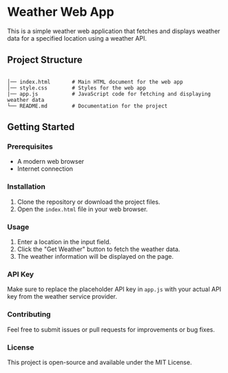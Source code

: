 # Weather Web App

This is a simple weather web application that fetches and displays weather data for a specified location using a weather API.

## Project Structure

```

│── index.html       # Main HTML document for the web app
│── style.css        # Styles for the web app
|── app.js           # JavaScript code for fetching and displaying weather data
└── README.md        # Documentation for the project
```

## Getting Started

### Prerequisites

- A modern web browser
- Internet connection

### Installation

1. Clone the repository or download the project files.
2. Open the `index.html` file in your web browser.

### Usage

1. Enter a location in the input field.
2. Click the "Get Weather" button to fetch the weather data.
3. The weather information will be displayed on the page.

### API Key

Make sure to replace the placeholder API key in `app.js` with your actual API key from the weather service provider.

### Contributing

Feel free to submit issues or pull requests for improvements or bug fixes.

### License

This project is open-source and available under the MIT License.
